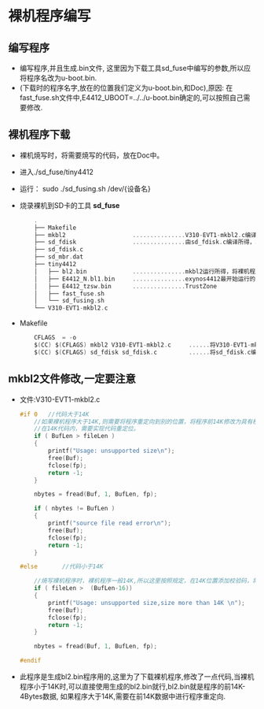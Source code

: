 # 裸机程序编写

## 编写程序

* 编写程序,并且生成.bin文件, 这里因为下载工具sd_fuse中编写的参数,所以应将程序名改为u-boot.bin.
* (下载时的程序名字,放在的位置我们定义为u-boot.bin,和Doc),原因: 在fast_fuse.sh文件中,E4412_UBOOT=../../u-boot.bin确定的,可以按照自己需要修改.

## 裸机程序下载

* 裸机焼写时，将需要焼写的代码，放在Doc中。
* 进入./sd_fuse/tiny4412
* 运行： sudo ./sd_fusing.sh /dev/{设备名}

* 烧录裸机到SD卡的工具 **sd_fuse**
    ```C
        .
        ├── Makefile
        ├── mkbl2                   ...............V310-EVT1-mkbl2.c编译所得
        ├── sd_fdisk                ...............由sd_fdisk.c编译所得，格式化指定的SD卡
        ├── sd_fdisk.c
        ├── sd_mbr.dat
        ├── tiny4412
        │   ├── bl2.bin             ...............mkbl2运行所得，将裸机程序加上校验值后改为bl2.bin
        │   ├── E4412_N.bl1.bin     ...............exynos4412最开始运行的代码
        │   ├── E4412_tzsw.bin      ...............TrustZone
        │   ├── fast_fuse.sh
        │   └── sd_fusing.sh
        └── V310-EVT1-mkbl2.c
    ```
* Makefile
    ```C
        CFLAGS  = -o
        $(CC) $(CFLAGS)	mkbl2 V310-EVT1-mkbl2.c     ......将V310-EVT1-mkbl2.c编译为mkbl2
        $(CC) $(CFLAGS)	sd_fdisk sd_fdisk.c         ......将sd_fdisk.c编译为sd_fdisk
    ```

## **mkbl2文件修改,一定要注意**

* 文件:V310-EVT1-mkbl2.c
    ```C
    #if 0   //代码大于14K
        //如果裸机程序大于14K,则需要将程序重定向到别的位置，将程序前14K修改为具有校验码的程序，
        //在14K代码内，需要实现代码重定位。
        if ( BufLen > fileLen )
        {
            printf("Usage: unsupported size\n");
            free(Buf);
            fclose(fp);
            return -1;
        }

        nbytes = fread(Buf, 1, BufLen, fp);

        if ( nbytes != BufLen )
        {
            printf("source file read error\n");
            free(Buf);
            fclose(fp);
            return -1;
        }

    #else       //代码小于14K

        //焼写裸机程序时，裸机程序一般14K,所以这里按照规定，在14K位置添加校验码，将裸机程序转为转换为合格的bin文件
        if ( fileLen >  (BufLen-16))
        {
            printf("Usage: unsupported size,size more than 14K \n");
            free(Buf);
            fclose(fp);
            return -1;
        }

        nbytes = fread(Buf, 1, BufLen, fp);

    #endif
    ```
* 此程序是生成bl2.bin程序用的,这里为了下载裸机程序,修改了一点代码,当裸机程序小于14K时,可以直接使用生成的bl2.bin就行,bl2.bin就是程序的前14K-4Bytes数据, 如果程序大于14K,需要在前14K数据中进行程序重定向.
